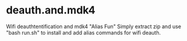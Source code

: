 # deauth.and.mdk4
Wifi deauthtentification and mdk4 "Alias Fun"
Simply extract zip and use "bash run.sh" to install and add alias commands for wifi deauth.
